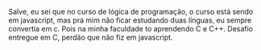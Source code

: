 Salve, eu sei que no curso de lógica de programação, o curso está sendo em javascript, mas pra mim não ficar estudando duas línguas, eu sempre convertia em c. Pois na minha faculdade to aprendendo C e C++. Desafio entregue em C, perdão que não fiz em javascript.
